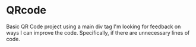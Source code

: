 # QRcode
Basic QR Code project using a main div tag
I'm looking for feedback on ways I can improve the code. Specifically, if there are unnecessary lines of code.
